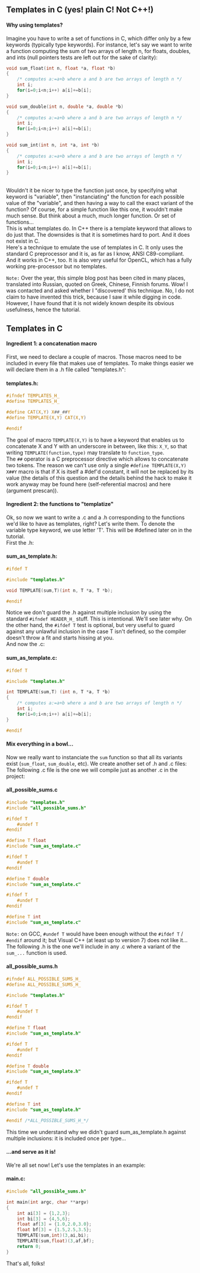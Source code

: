 ## Templates in C (yes! plain C! Not C++!)

#### Why using templates?
Imagine you have to write a set of functions in C, which differ only by a few keywords (typically type keywords). For instance, let's say we want to write a function computing the sum of two arrays of length n, for floats, doubles, and ints (null pointers tests are left out for the sake of clarity):
```c
void sum_float(int n, float *a, float *b)
{
	/* computes a:=a+b where a and b are two arrays of length n */
	int i;
	for(i=0;i<n;i++) a[i]+=b[i];
}

void sum_double(int n, double *a, double *b)
{
	/* computes a:=a+b where a and b are two arrays of length n */
	int i;
	for(i=0;i<n;i++) a[i]+=b[i];
}

void sum_int(int n, int *a, int *b)
{
	/* computes a:=a+b where a and b are two arrays of length n */
	int i;
	for(i=0;i<n;i++) a[i]+=b[i];
}
```
<br>
Wouldn't it be nicer to type the function just once, by specifying what keyword is "variable", then "instanciating" the function for each possible value of the "variable", and then having a way to call the exact variant of the function? Of course, for a simple function like this one, it wouldn't make much sense. But think about a much, much longer function. Or set of functions...
<br>
This is what templates do. In C++ there is a template keyword that allows to do just that. The downsides is that it is sometimes hard to port. And it does not exist in C.
<br>
Here's a technique to emulate the use of templates in C. It only uses the standard C preprocessor and it is, as far as I know, ANSI C89-compliant. And it works in C++, too. It is also very useful for OpenCL, which has a fully working pre-processor but no templates.
<br>

`Note:` Over the year, this simple blog post has been cited in many places, translated into Russian, quoted on Greek, Chinese, Finnish forums. Wow! I was contacted and asked whether I "discovered' this technique. No, I do not claim to have invented this trick, because I saw it while digging in code. However, I have found that it is not widely known despite its obvious usefulness, hence the tutorial.

## Templates in C

#### Ingredient 1: a concatenation macro
First, we need to declare a couple of macros. Those macros need to be included in every file that makes use of templates. To make things easier we will declare them in a .h file called "templates.h":
#### templates.h:
```c
#ifndef TEMPLATES_H_
#define TEMPLATES_H_

#define CAT(X,Y) X##_##Y
#define TEMPLATE(X,Y) CAT(X,Y)

#endif
```
The goal of macro `TEMPLATE(X,Y)` is to have a keyword that enables us to concatenate X and Y with an underscore in between, like this: `X_Y`, so that writing `TEMPLATE(function,type)` may translate to `function_type`.
<br>
The `##` operator is a C preprocessor directive which allows to concatenate two tokens. The reason we can't use only a single `#define TEMPLATE(X,Y) X##Y` macro is that if X is itself a #def'd constant, it will not be replaced by its value (the details of this question and the details behind the hack to make it work anyway may be found here (self-referential macros) and here (argument prescan)).

#### Ingredient 2: the functions to "templatize"
Ok, so now we want to write a .c and a .h corresponding to the functions we'd like to have as templates, right? Let's write them. To denote the variable type keyword, we use letter 'T'. This will be #defined later on in the tutorial.
<br>
First the .h:
#### sum_as_template.h:
```c
#ifdef T

#include "templates.h"

void TEMPLATE(sum,T)(int n, T *a, T *b);

#endif
```
Notice we don't guard the .h against multiple inclusion by using the standard `#ifndef HEADER_H_` stuff. This is intentional. We'll see later why. On the other hand, the `#ifdef T` test is optional, but very useful to guard against any unlawful inclusion in the case T isn't defined, so the compiler doesn't throw a fit and starts hissing at you.
<br>
And now the .c:
#### sum_as_template.c:
```c
#ifdef T

#include "templates.h"

int TEMPLATE(sum,T) (int n, T *a, T *b)
{
	/* computes a:=a+b where a and b are two arrays of length n */
	int i;
	for(i=0;i<n;i++) a[i]+=b[i];
}

#endif
```

#### Mix everything in a bowl...
Now we really want to instanciate the `sum` function so that all its variants exist (`sum_float`, `sum_double`, etc). We create another set of .h and .c files:
<br>
The following .c file is the one we will compile just as another .c in the project:
#### all_possible_sums.c
```c
#include "templates.h"
#include "all_possible_sums.h"

#ifdef T
	#undef T
#endif

#define T float
#include "sum_as_template.c"

#ifdef T
	#undef T
#endif

#define T double
#include "sum_as_template.c"

#ifdef T
	#undef T
#endif

#define T int
#include "sum_as_template.c"
```
`Note:` on GCC, `#undef T` would have been enough without the `#ifdef T` / `#endif` around it; but Visual C++ (at least up to version 7) does not like it...
<br>
The following .h is the one we'll include in any .c where a variant of the `sum_...` function is used.
#### all_possible_sums.h
```c
#ifndef ALL_POSSIBLE_SUMS_H_ 
#define ALL_POSSIBLE_SUMS_H_ 

#include "templates.h"

#ifdef T
	#undef T
#endif

#define T float
#include "sum_as_template.h"

#ifdef T
	#undef T
#endif

#define T double
#include "sum_as_template.h"

#ifdef T
	#undef T
#endif

#define T int
#include "sum_as_template.h"

#endif /*ALL_POSSIBLE_SUMS_H_*/

```
This time we understand why we didn't guard sum_as_template.h against multiple inclusions: it is included once per type...

#### ...and serve as it is!
We're all set now! Let's use the templates in an example:
#### main.c:
```c
#include "all_possible_sums.h"

int main(int argc, char **argv)
{
	int ai[3] = {1,2,3};
	int bi[3] = {4,5,6};
	float af[3] = {1.0,2.0,3.0};
	float bf[3] = {1.5,2.5,3.5};
	TEMPLATE(sum,int)(3,ai,bi);
	TEMPLATE(sum,float)(3,af,bf);
	return 0;
}
```
That's all, folks!